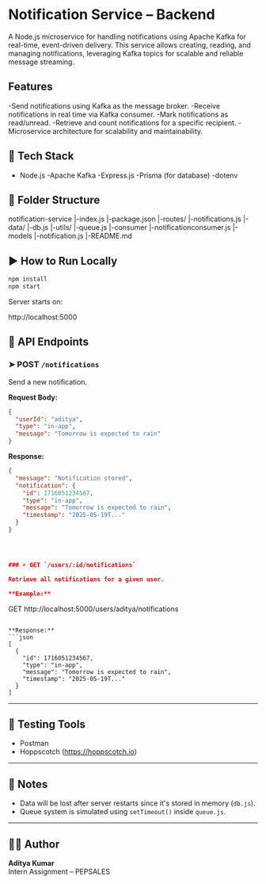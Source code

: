 #  Notification Service – Backend 

A Node.js microservice for handling notifications using Apache Kafka for real-time, event-driven delivery. This service allows creating, reading, and managing notifications, leveraging Kafka topics for scalable and reliable message streaming.


##  Features

-Send notifications using Kafka as the message broker.
-Receive notifications in real time via Kafka consumer.
-Mark notifications as read/unread.
-Retrieve and count notifications for a specific recipient.
-Microservice architecture for scalability and maintainability.


## 🧱 Tech Stack

- Node.js
-Apache Kafka
-Express.js
-Prisma (for database)
-dotenv

## 📁 Folder Structure

notification-service
 |-index.js
 |-package.json 
 |-routes/
     |-notifications.js
 |-data/
     |-db.js
     |-utils/
         |-queue.js
 |-consumer
      |-notificationconsumer.js
 |-models
       |-notification.js
 |-README.md
 


## ▶️ How to Run Locally

```bash
npm install
npm start
```

Server starts on:

http://localhost:5000




## 🔀 API Endpoints

### ➤ POST `/notifications`

Send a new notification.

**Request Body:**
```json
{
  "userId": "aditya",
  "type": "in-app",
  "message": "Tomorrow is expected to rain"
}
```

**Response:**
```json
{
  "message": "Notification stored",
  "notification": {
    "id": 1716051234567,
    "type": "in-app",
    "message": "Tomorrow is expected to rain",
    "timestamp": "2025-05-19T..."
  }
}




### ➤ GET `/users/:id/notifications`

Retrieve all notifications for a given user.

**Example:**
```
GET http://localhost:5000/users/aditya/notifications
```

**Response:**
```json
[
  {
    "id": 1716051234567,
    "type": "in-app",
    "message": "Tomorrow is expected to rain",
    "timestamp": "2025-05-19T..."
  }
]
```

---

## 🧪 Testing Tools

- Postman
- Hoppscotch (https://hoppscotch.io)

---

## 📌 Notes

- Data will be lost after server restarts since it's stored in memory (`db.js`).
- Queue system is simulated using `setTimeout()` inside `queue.js`.

---

## 🙋‍♂️ Author

**Aditya Kumar**  
Intern Assignment – PEPSALES
